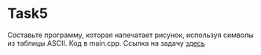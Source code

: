 # Task5
Составьте программу, которая напечатает рисунок, используя символы из таблицы ASCII. 
Код в main.cpp.
Ссылка на задачу [здесь](http://cppstudio.com/post/2598)

